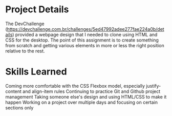 # Project Details
The DevChallenge (https://devchallenge.com.br/challenges/5ed47992adee277fae224a0b/details) provided a webpage design that I needed to clone using HTML and CSS for the desktop. The point of this assignment is to create something from scratch and getting various elements in more or less the right position relative to the rest.

# Skills Learned
Coming more comfortable with the CSS Flexbox model, especially justify-content and align-item rules
Continuing to practice Git and Github project management
Taking someone else's design and using HTML/CSS to make it happen
Working on a project over multiple days and focusing on certain sections only
